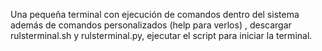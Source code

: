 Una pequeña terminal con ejecución de comandos dentro del sistema además de comandos personalizados (help para verlos) , descargar rulsterminal.sh y rulsterminal.py, ejecutar el script para iniciar la terminal.
